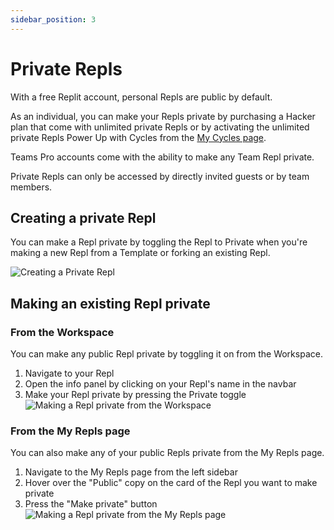 ```yaml
---
sidebar_position: 3
---
```


# Private Repls

With a free Replit account, personal Repls are public by default.

As an individual, you can make your Repls private by purchasing a Hacker plan that come with unlimited private Repls or by activating the unlimited private Repls Power Up with Cycles from the [My Cycles page](https://replit.com/cycles).

Teams Pro accounts come with the ability to make any Team Repl private.

Private Repls can only be accessed by directly invited guests or by team members.

## Creating a private Repl

You can make a Repl private by toggling the Repl to Private when you're making a new Repl from a Template or forking an existing Repl.

![Creating a Private Repl](https://replit-docs-images.util.repl.co/images/power-ups/private-create-repl.png)

## Making an existing Repl private

### From the Workspace

You can make any public Repl private by toggling it on from the Workspace.

1. Navigate to your Repl
2. Open the info panel by clicking on your Repl's name in the navbar
3. Make your Repl private by pressing the Private toggle
   ![Making a Repl private from the Workspace](https://replit-docs-images.util.repl.co/images/power-ups/private-workspace.png)

### From the My Repls page

You can also make any of your public Repls private from the My Repls page.

1. Navigate to the My Repls page from the left sidebar
2. Hover over the "Public" copy on the card of the Repl you want to make private
3. Press the "Make private" button
   ![Making a Repl private from the My Repls page](https://replit-docs-images.util.repl.co/images/power-ups/private-my-repls.png)
